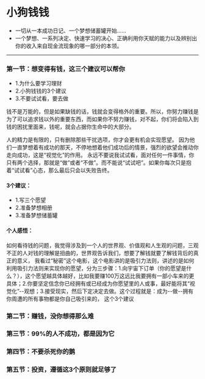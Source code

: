 # 小狗钱钱

* 一切从一本成功日记、一个梦想储蓄罐开始......
* 一个梦想、一系列决定、快速学习的决心、正确利用你天赋的能力以及辨别出你的收入来自现金流现象的哪一部分的本领。

-----

### 第一节：想变得有钱，这三个建议可以帮你
* 1.为什么要学习理财
* 2.小狗钱钱的3个建议
* 3.不要试试看，要去做

钱不是万能的，但是如果缺钱的话，钱就会变得格外的重要。所以，你努力赚钱是为了可以追求钱以外的重要东西，而如果你不努力赚钱，对不起，你们将会陷入到钱的困扰里面来，钱呢，就会占据你生命中的大部分。

人的精力是有限的，只有删除那些干扰选项，你才会更有机会实现愿望。
因为他们一直梦想着有成功的那天，不停地想着他们成功后的情景，强烈的欲望会推动你走向成功，这是“视觉化”的作用。
永远不要说我试试看，面对任何一件事情，你只有两个选择，那就是“做”或者“不做”。而不能说“试试吧”。如果你每次只是抱着“试试看”心态，那么最后只会以失败告终。

#### 3个建议：
* 1.写三个愿望
* 2.准备梦想相册
* 3.准备梦想储蓄罐

#### 个人感悟：
如何看待钱的问题，我觉得涉及到一个人的世界观、价值观和人生观的问题，三观不正的人对钱的理解是扭曲的，世界观告诉我们，想要了解钱就要了解钱背后的真正的意义，
我看过“秘密”这个电影，这个电影讲的是吸引力法则，讲述的是如何利用吸引力法则来实现你的愿望，分为三步骤：1.向宇宙下订单（你的愿望是什么？），这个愿望越具体越好，比如我要赚100万这远比我要拥有一部小车来的更具体；2.你要坚定信念你已经拥有或已经成为你愿望里的人或事，最好能将其“视觉化”--观想；3.接受现实，然后下定决定去做。这个过程就是：成为--做--拥有   你周遭的所有事物都是你自己吸引来的， 这个3个建议

### 第二节：赚钱，没你想得那么难



### 第三节：99%的人不成功，都是因为它



### 第四节：不要杀死你的鹅



### 第五节：投资，遵循这3个原则就足够了


